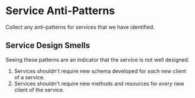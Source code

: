 # Service Anti-Patterns

Collect any anti-patterns for services that we have identified.

## Service Design Smells

Seeing these patterns are an indicator that the service is not well designed.

1. Services shouldn't require new schema developed for *each* new client of a service.
2. Services shouldn't require new methods and resources for *every* new client of the service.
